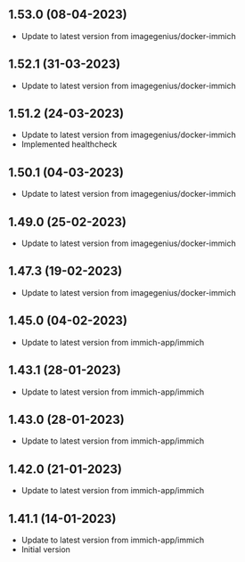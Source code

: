 
## 1.53.0 (08-04-2023)
- Update to latest version from imagegenius/docker-immich

## 1.52.1 (31-03-2023)
- Update to latest version from imagegenius/docker-immich

## 1.51.2 (24-03-2023)
- Update to latest version from imagegenius/docker-immich
- Implemented healthcheck

## 1.50.1 (04-03-2023)
- Update to latest version from imagegenius/docker-immich

## 1.49.0 (25-02-2023)
- Update to latest version from imagegenius/docker-immich

## 1.47.3 (19-02-2023)
- Update to latest version from imagegenius/docker-immich

## 1.45.0 (04-02-2023)
- Update to latest version from immich-app/immich

## 1.43.1 (28-01-2023)
- Update to latest version from immich-app/immich

## 1.43.0 (28-01-2023)
- Update to latest version from immich-app/immich

## 1.42.0 (21-01-2023)
- Update to latest version from immich-app/immich

## 1.41.1 (14-01-2023)
- Update to latest version from immich-app/immich
- Initial version

